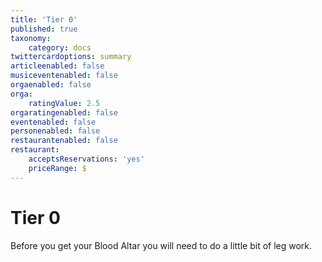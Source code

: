 ```yaml
---
title: 'Tier 0'
published: true
taxonomy:
    category: docs
twittercardoptions: summary
articleenabled: false
musiceventenabled: false
orgaenabled: false
orga:
    ratingValue: 2.5
orgaratingenabled: false
eventenabled: false
personenabled: false
restaurantenabled: false
restaurant:
    acceptsReservations: 'yes'
    priceRange: $
---
```


# Tier 0

Before you get your Blood Altar you will need to do a little bit of leg work.